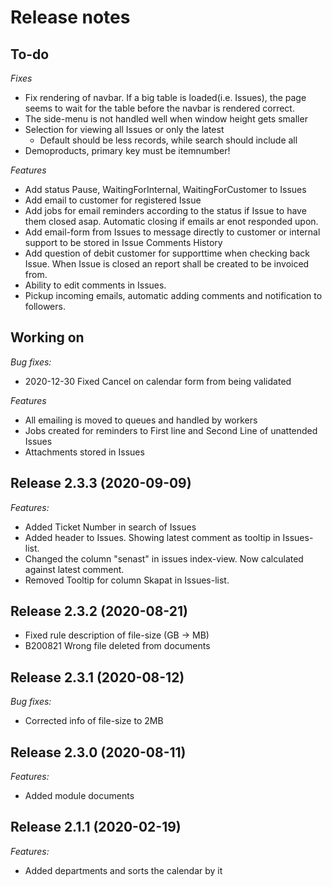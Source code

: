 # Release notes
## To-do
*Fixes*
* Fix rendering of navbar. If a big table is loaded(i.e. Issues), the page seems to wait for the table before the navbar is rendered correct.
* The side-menu is not handled well when window height gets smaller
* Selection for viewing all Issues or only the latest
    * Default should be less records, while search should include all
* Demoproducts, primary key must be itemnumber!

*Features*
* Add status Pause, WaitingForInternal, WaitingForCustomer to Issues
* Add email to customer for registered Issue
* Add jobs for email reminders according to the status if Issue to have them closed asap. Automatic closing if emails ar enot responded upon.
* Add email-form from Issues to message directly to customer or internal support to be stored in Issue Comments History
* Add question of debit customer for supporttime when checking back Issue. When Issue is closed an report shall be created to be invoiced from.
* Ability to edit comments in Issues.
* Pickup incoming emails, automatic adding comments and notification to followers.

## Working on
*Bug fixes:*
* 2020-12-30 Fixed Cancel on calendar form from being validated

*Features*
* All emailing is moved to queues and handled by workers
* Jobs created for reminders to First line and Second Line of unattended Issues
* Attachments stored in Issues

## **Release 2.3.3 (2020-09-09)**
*Features:*
* Added Ticket Number in search of Issues
* Added header to Issues. Showing latest comment as tooltip in Issues-list.
* Changed the column "senast" in issues index-view. Now calculated against latest comment.
* Removed Tooltip for column Skapat in Issues-list.

## **Release 2.3.2 (2020-08-21)**
* Fixed rule description of file-size (GB -> MB)
* B200821 Wrong file deleted from documents

## **Release 2.3.1 (2020-08-12)**
*Bug fixes:*
* Corrected info of file-size to 2MB
	
## **Release 2.3.0 (2020-08-11)**
*Features:*
* Added module documents
	
## **Release 2.1.1 (2020-02-19)**
*Features:*
* Added departments and sorts the calendar by it
